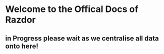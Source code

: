 # Welcome to the Offical Docs of Razdor
## in Progress please wait as we centralise all data onto here!